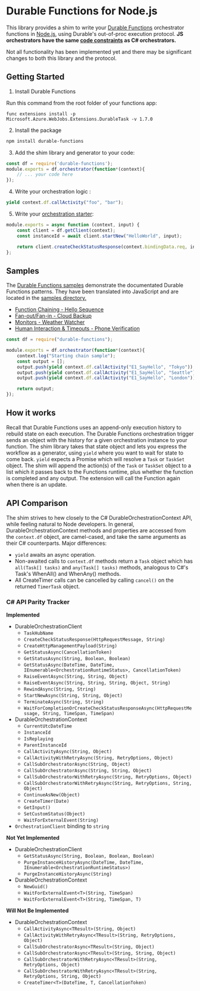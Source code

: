 # Durable Functions for Node.js

This library provides a shim to write your [Durable Functions](https://docs.microsoft.com/en-us/azure/azure-functions/durable-functions-overview) orchestrator functions in [Node.js](https://docs.microsoft.com/en-us/azure/azure-functions/functions-reference-node), using Durable's out-of-proc execution protocol. **JS orchestrators have the same [code constraints](https://docs.microsoft.com/en-us/azure/azure-functions/durable-functions-checkpointing-and-replay#orchestrator-code-constraints) as C# orchestrators.**

Not all functionality has been implemented yet and there may be significant changes to both this library and the protocol.

## Getting Started

1. Install Durable Functions

Run this command from the root folder of your functions app:
```
func extensions install -p Microsoft.Azure.WebJobs.Extensions.DurableTask -v 1.7.0
```

2. Install the package

```bash
npm install durable-functions
```

3. Add the shim library and generator to your code:

```javascript
const df = require('durable-functions');
module.exports = df.orchestrator(function*(context){
    // ... your code here
});
```

4. Write your orchestration logic :
```javascript
yield context.df.callActivity("foo", "bar");
```

5. Write your [orchestration starter](https://docs.microsoft.com/en-us/azure/azure-functions/durable-functions-instance-management#starting-instances):
```javascript
module.exports = async function (context, input) {
    const client = df.getClient(context);
    const instanceId = await client.startNew("HelloWorld", input);

    return client.createCheckStatusResponse(context.bindingData.req, instanceId);
};
```

## Samples

The [Durable Functions samples](https://docs.microsoft.com/en-us/azure/azure-functions/durable-functions-install) demonstrate the documentated Durable Functions patterns. They have been translated into JavaScript and are located in the [samples directory.](./test/sample/)

* [Function Chaining - Hello Sequence](https://docs.microsoft.com/en-us/azure/azure-functions/durable-functions-sequence)
* [Fan-out/Fan-in - Cloud Backup](https://docs.microsoft.com/en-us/azure/azure-functions/durable-functions-cloud-backup)
* [Monitors - Weather Watcher](https://docs.microsoft.com/en-us/azure/azure-functions/durable-functions-monitor)
* [Human Interaction & Timeouts - Phone Verification](https://docs.microsoft.com/en-us/azure/azure-functions/durable-functions-phone-verification)

```javascript
const df = require("durable-functions");

module.exports = df.orchestrator(function*(context){
    context.log("Starting chain sample");
    const output = [];
    output.push(yield context.df.callActivity("E1_SayHello", "Tokyo"));
    output.push(yield context.df.callActivity("E1_SayHello", "Seattle"));
    output.push(yield context.df.callActivity("E1_SayHello", "London"));

    return output;
});
```

## How it works

Recall that Durable Functions uses an append-only execution history to rebuild state on each execution. The Durable Functions orchestration trigger sends an object with the history for a given orchestration instance to your function. The shim library takes that state object and lets you express the workflow as a generator, using `yield` where you want to wait for state to come back. `yield` expects a Promise which will resolve a `Task` or `TaskSet` object. The shim will append the action(s) of the `Task` or `TaskSet` object to a list which it passes back to the Functions runtime, plus whether the function is completed and any output. The extension will call the Function again when there is an update.

## API Comparison

The shim strives to hew closely to the C# DurableOrchestrationContext API, while feeling natural to Node developers. In general, DurableOrchestrationContext methods and properties are accessed from the `context.df` object, are camel-cased, and take the same arguments as their C# counterparts. Major differences:

* `yield` awaits an async operation.
* Non-awaited calls to `context.df` methods return a `Task` object which has `all(Task[] tasks)` and `any(Task[] tasks)` methods, analogous to C#'s Task's WhenAll() and WhenAny() methods.
* All CreateTimer calls can be cancelled by calling `cancel()` on the returned `TimerTask` object.

### C# API Parity Tracker
**Implemented**
* DurableOrchestrationClient
    * `TaskHubName`
    * `CreateCheckStatusResponse(HttpRequestMessage, String)`
    * `CreateHttpManagementPayload(String)`
    * `GetStatusAsync(CancellationToken)`
    * `GetStatusAsync(String, Boolean, Boolean)`
    * `GetStatusAsync(DateTime, DateTime, IEnumerable<OrchestrationRuntimeStatus>, CancellationToken)`
    * `RaiseEventAsync(String, String, Object)`
    * `RaiseEventAsync(String, String, String, Object, String)`
    * `RewindAsync(String, String)`
    * `StartNewAsync(String, String, Object)`
    * `TerminateAsync(String, String)`
    * `WaitForCompletionOrCreateCheckStatusResponseAsync(HttpRequestMessage, String, TimeSpan, TimeSpan)`
* DurableOrchestrationContext
    * `CurrentUtcDateTime`
    * `InstanceId`
    * `IsReplaying`
    * `ParentInstanceId`
    * `CallActivityAsync(String, Object)`
    * `CallActivityWithRetryAsync(String, RetryOptions, Object)`
    * `CallSubOrchestratorAsync(String, Object)`
    * `CallSubOrchestratorAsync(String, String, Object)`
    * `CallSubOrchestratorWithRetryAsync(String, RetryOptions, Object)`
    * `CallSubOrchestratorWithRetryAsync(String, RetryOptions, String, Object)`
    * `ContinueAsNew(Object)`
    * `CreateTimer(Date)`
    * `GetInput()`
    * `SetCustomStatus(Object)`
    * `WaitForExternalEvent(String)`
* `OrchestrationClient` binding to `string`

**Not Yet Implemented**
* DurableOrchestrationClient
    * `GetStatusAsync(String, Boolean, Boolean, Boolean)`
    * `PurgeInstanceHistoryAsync(DateTime, DateTime, IEnumerable<OrchestrationRuntimeStatus>)`
    * `PurgeInstanceHistoryAsync(String)`
* DurableOrchestrationContext
    * `NewGuid()`
    * `WaitForExternalEvent<T>(String, TimeSpan)`
    * `WaitForExternalEvent<T>(String, TimeSpan, T)`

**Will Not Be Implemented**
* DurableOrchestrationContext
    * `CallActivityAsync<TResult>(String, Object)`
    * `CallActivityWithRetryAsync<TResult>(String, RetryOptions, Object)`
    * `CallSubOrchestratorAsync<TResult>(String, Object)`
    * `CallSubOrchestratorAsync<TResult>(String, String, Object)`
    * `CallSubOrchestratorWithRetryAsync<TResult>(String, RetryOptions, Object)`
    * `CallSubOrchestratorWithRetryAsync<TResult>(String, RetryOptions, String, Object)`
    * `CreateTimer<T>(DateTime, T, CancellationToken)`
